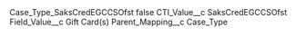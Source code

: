 <?xml version="1.0" encoding="UTF-8"?>
<CustomMetadata xmlns="http://soap.sforce.com/2006/04/metadata" xmlns:xsi="http://www.w3.org/2001/XMLSchema-instance" xmlns:xsd="http://www.w3.org/2001/XMLSchema">
    <label>Case_Type_SaksCredEGCCSOfst</label>
    <protected>false</protected>
    <values>
        <field>CTI_Value__c</field>
        <value xsi:type="xsd:string">SaksCredEGCCSOfst</value>
    </values>
    <values>
        <field>Field_Value__c</field>
        <value xsi:type="xsd:string">Gift Card(s)</value>
    </values>
    <values>
        <field>Parent_Mapping__c</field>
        <value xsi:type="xsd:string">Case_Type</value>
    </values>
</CustomMetadata>
